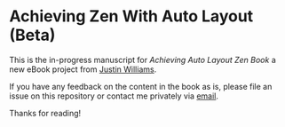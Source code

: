 Achieving Zen With Auto Layout (Beta)
====================================

This is the in-progress manuscript for _Achieving Auto Layout Zen Book_ a new eBook project from [Justin Williams][jww].

If you have any feedback on the content in the book as is, please file an issue on this repository or contact me privately via [email][email].

Thanks for reading!

[jww]: http://carpeaqua.com/

[email]: mailto:justin@carpeaqua.com
